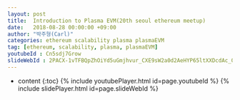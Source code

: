 ```yaml
---
layout: post
title:  Introduction to Plasma EVM(20th seoul ethereum meetup)
date:   2018-08-28 00:00:00 +09:00
author: "박주형(Carl)"
categories: ethereum scalability plasma plasmaEVM
tag: [ethereum, scalability, plasma, plasmaEVM]
youtubeId : Cn5sdj7Grow
slideWebId : 2PACX-1vTFBQpZhOiYd5uGmjhvur_CXE9sW2a0d2AeHYP65ltXXDcdAc_031eCGndhEOigduBtmRtEG5zg4nrv
---
```

* content
{:toc}
{% include youtubePlayer.html id=page.youtubeId %}
{% include slidePlayer.html id=page.slideWebId %}

